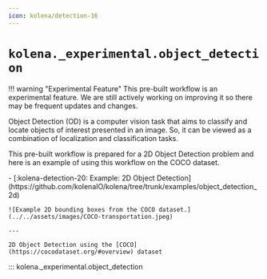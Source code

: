 ```yaml
---
icon: kolena/detection-16
---
```


# `kolena._experimental.object_detection`

!!! warning "Experimental Feature"
    This pre-built workflow is an experimental feature. We are still actively working on improving it
    so there may be frequent updates and changes.

Object Detection (OD) is a computer vision task that aims to classify and locate objects of interest presented in an
image. So, it can be viewed as a combination of localization and classification tasks.

This pre-built workflow is prepared for a 2D Object Detection problem and here is an example of using this workflow
on the COCO dataset.

<div class="grid cards" markdown>
- [:kolena-detection-20: Example: 2D Object Detection](https://github.com/kolenaIO/kolena/tree/trunk/examples/object_detection_2d)

    ![Example 2D bounding boxes from the COCO dataset.](../../assets/images/COCO-transportation.jpeg)

    ---

    2D Object Detection using the [COCO](https://cocodataset.org/#overview) dataset
</div>

::: kolena._experimental.object_detection
